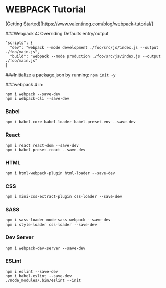 # WEBPACK Tutorial

(Getting Started)[https://www.valentinog.com/blog/webpack-tutorial/]


###Webpack 4: Overriding Defaults entry/output

```
"scripts": {
  "dev": "webpack --mode development ./foo/src/js/index.js --output ./foo/main.js",
  "build": "webpack --mode production ./foo/src/js/index.js --output ./foo/main.js"
}
```

###Initialize a package.json by running:
```npm init -y```

###webpack 4 in:
```
npm i webpack --save-dev
npm i webpack-cli --save-dev
```

### Babel
```
npm i babel-core babel-loader babel-preset-env --save-dev
```

### React
```
npm i react react-dom --save-dev
npm i babel-preset-react --save-dev
```

### HTML
```
npm i html-webpack-plugin html-loader --save-dev
```

### CSS
```
npm i mini-css-extract-plugin css-loader --save-dev
```

### SASS
```
npm i sass-loader node-sass webpack --save-dev
npm i style-loader css-loader --save-dev
```

### Dev Server
```
npm i webpack-dev-server --save-dev
```

### ESLint
``` 
npm i eslint --save-dev
npm i babel-eslint --save-dev
./node_modules/.bin/eslint --init
```
